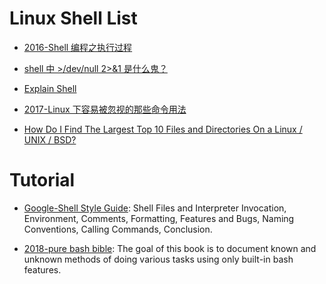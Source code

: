 

# Linux Shell List

- [2016-Shell 编程之执行过程](https://parg.co/UT0)

- [shell 中 >/dev/null 2>&1 是什么鬼？](http://www.kissyu.org/2016/12/25/shell%E4%B8%AD%3E%20:dev:null%202%20%3E%20&1%E6%98%AF%E4%BB%80%E4%B9%88%E9%AC%BC%EF%BC%9F/)

- [Explain Shell](http://www.explainshell.com/)

- [2017-Linux 下容易被忽视的那些命令用法](https://parg.co/b2E)

- [How Do I Find The Largest Top 10 Files and Directories On a Linux / UNIX / BSD?](http://www.cyberciti.biz/faq/how-do-i-find-the-largest-filesdirectories-on-a-linuxunixbsd-filesystem/)

# Tutorial

- [Google-Shell Style Guide](https://google.github.io/styleguide/shell.xml): Shell Files and Interpreter Invocation, Environment, Comments, Formatting, Features and Bugs, Naming Conventions, Calling Commands, Conclusion.

- [2018-pure bash bible](https://github.com/dylanaraps/pure-bash-bible): The goal of this book is to document known and unknown methods of doing various tasks using only built-in bash features.
